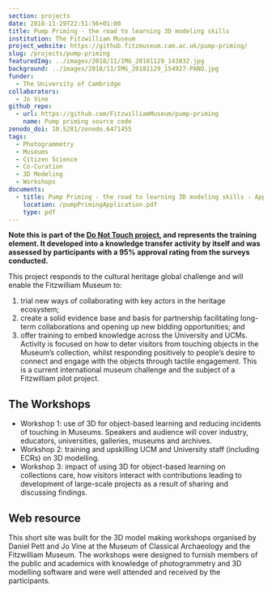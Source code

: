 ```yaml
---
section: projects
date: 2018-11-29T22:51:56+01:00
title: Pump Priming - the road to learning 3D modeling skills
institution: The Fitzwilliam Museum
project_website: https://github.fitzmuseum.cam.ac.uk/pump-priming/
slug: /projects/pump-priming
featuredImg: ../images/2018/11/IMG_20181129_143832.jpg
background: ../images/2018/11/IMG_20181129_154927-PANO.jpg
funder:
  - The University of Cambridge
collaborators:
  - Jo Vine
github_repo: 
  - url: https://github.com/FitzwilliamMuseum/pump-priming
    name: Pump priming source code
zenodo_doi: 10.5281/zenodo.6471455
tags:
  - Photogrammetry
  - Museums
  - Citizen Science
  - Co-Curation
  - 3D Modeling
  - Workshops
documents: 
  - title: Pump Priming - the road to learning 3D modeling skills - Application
    location: /pumpPrimingApplication.pdf
    type: pdf
---
```

**Note this is part of the [Do Not Touch project](/projects/do-not-touch), and represents the training element. It developed into a 
knowledge transfer activity by itself and was assessed by participants with a 95% approval rating from the 
surveys conducted.**

This project responds to the cultural heritage global challenge and will enable the Fitzwilliam Museum to: 

1. trial new ways of collaborating with key actors in the heritage ecosystem; 
2. create a solid evidence base and basis for partnership facilitating long-term collaborations and opening up new bidding opportunities; and 
3. offer training to embed knowledge across the University and UCMs. Activity is focused on how to deter visitors from touching objects in the Museum’s collection, whilst responding positively to people’s desire to connect and engage with the objects through tactile engagement. This is a current international museum challenge and the subject of a Fitzwilliam pilot project.

## The Workshops

* Workshop 1: use of 3D for object-based learning and reducing incidents of touching in Museums. Speakers and audience will cover industry, educators, universities, galleries, museums and archives.
* Workshop 2: training and upskilling UCM and University staff (including ECRs) on 3D modelling.
* Workshop 3: impact of using 3D for object-based learning on collections care, how visitors interact with contributions leading to development of large-scale projects as a result of sharing and discussing findings.

## Web resource 

This short site was built for the 3D model making workshops organised by Daniel Pett and Jo Vine
at the Museum of Classical Archaeology and the Fitzwilliam Museum. The workshops were designed to
furnish members of the public and academics with knowledge of photogrammetry and 3D modelling software and were 
well attended and received by the participants. 

